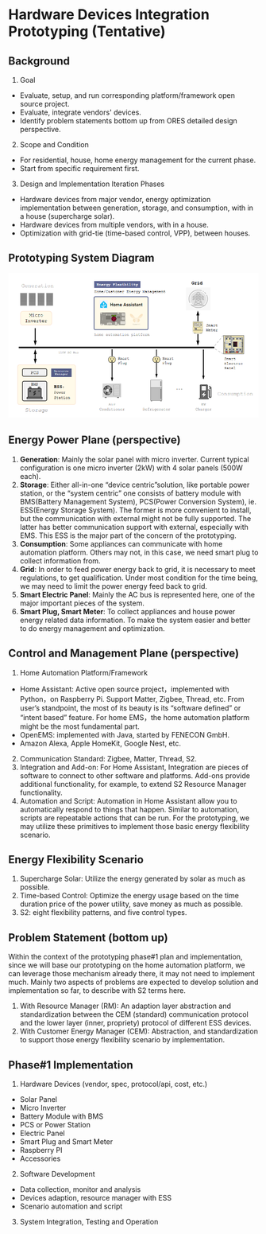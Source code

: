 # Hardware Devices Integration Prototyping (Tentative)

## Background

1. Goal
- Evaluate, setup, and run corresponding platform/framework open source project.
- Evaluate, integrate vendors' devices.
- Identify problem statements bottom up from ORES detailed design perspective.
2. Scope and Condition
- For residential, house, home energy management for the current phase. 
- Start from specific requirement first. 
3. Design and Implementation Iteration Phases
- Hardware devices from major vendor, energy optimization implementation between generation, storage, and consumption, with in a house (supercharge solar).
- Hardware devices from multiple vendors, with in a house.
- Optimization with grid-tie (time-based control, VPP), between houses.

## Prototyping System Diagram

![System Diagram](./images/system_diagram.png)

## Energy Power Plane (perspective)

1. **Generation**: Mainly the solar panel with micro inverter. Current typical configuration is one micro inverter (2kW) with 4 solar panels (500W each).
2. **Storage**: Either all-in-one “device centric”solution, like portable power station, or the “system centric” one consists of battery module with BMS(Battery Management System), PCS(Power Conversion System), ie. ESS(Energy Storage System). The former is more convenient to install, but the communication with external might not be fully supported. The latter has better communication support with external, especially with EMS. This ESS is the major part of the concern of the prototyping.
3. **Consumption**: Some appliances can communicate with home automation platform. Others may not, in this case, we need smart plug to collect information from.
4. **Grid**: In order to feed power energy back to grid, it is necessary to meet regulations, to get qualification. Under most condition for the time being, we may need to limit the power energy feed back to grid.
5. **Smart Electric Panel**: Mainly the AC bus is represented here, one of the major important pieces of the system.
6. **Smart Plug, Smart Meter**: To collect appliances and house power energy related data information. To make the system easier and better to do energy management and optimization.

## Control and Management Plane (perspective)

1. Home Automation Platform/Framework
- Home Assistant: Active open source project，implemented with Python，on Raspberry Pi. Support Matter, Zigbee, Thread, etc. From user’s standpoint, the most of its beauty is its “software defined” or “intent based” feature. For home EMS，the home automation platform might be the most fundamental part.
 - OpenEMS: implemented with Java, started by FENECON GmbH.
 - Amazon Alexa, Apple HomeKit, Google Nest, etc.
2. Communication Standard: Zigbee, Matter, Thread, S2.
3. Integration and Add-on: For Home Assistant, Integration are pieces of software to connect to other software and platforms. Add-ons provide additional functionality, for example, to extend S2 Resource Manager functionality.
3. Automation and Script: Automation in Home Assistant allow you to automatically respond to things that happen. Similar to automation, scripts are repeatable actions that can be run. For the prototyping, we may utilize these primitives to implement those basic energy flexibility scenario.

## Energy Flexibility Scenario

1. Supercharge Solar: Utilize the energy generated by solar as much as possible.
2. Time-based Control: Optimize the energy usage based on the time duration price of the power utility, save money as much as possible.
3. S2: eight flexibility patterns, and five control types.

## Problem Statement (bottom up) 

Within the context of the prototyping phase#1 plan and implementation, since we will base our prototyping on the home automation platform, we can leverage those mechanism already there, it may not need to implement much. Mainly two aspects of problems are expected to develop solution and implementation so far, to describe with S2 terms here.
1. With Resource Manager (RM): An adaption layer abstraction and standardization between the CEM (standard) communication protocol and the lower layer (inner, propriety) protocol of different ESS devices.
2. With Customer Energy Manager (CEM): Abstraction, and standardization to support those energy flexibility scenario by implementation.

## Phase#1 Implementation

1. Hardware Devices (vendor, spec, protocol/api, cost, etc.)
- Solar Panel
- Micro Inverter
- Battery Module with BMS
- PCS or Power Station
- Electric Panel
- Smart Plug and Smart Meter
- Raspberry PI
- Accessories
2. Software Development
- Data collection, monitor and analysis
- Devices adaption, resource manager with ESS
- Scenario automation and script
3. System Integration, Testing and Operation
  
